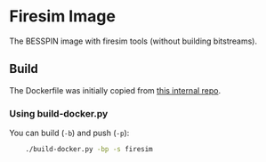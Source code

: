 # Firesim Image

The BESSPIN image with firesim tools (without building bitstreams).

## Build

The Dockerfile was initially copied from [this internal repo](https://gitlab-ext.galois.com/ssith/docker-tools/-/blob/develop/firesim/Dockerfile).

### Using build-docker.py

You can build (`-b`) and push (`-p`):
```bash
    ./build-docker.py -bp -s firesim
```